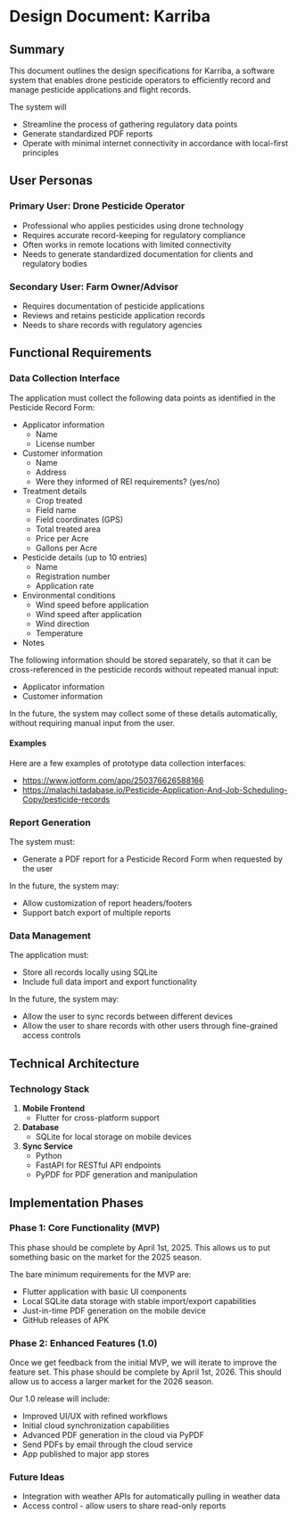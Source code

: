 # Design Document: Karriba

## Summary

This document outlines the design specifications for Karriba, a software system that enables drone pesticide operators to efficiently record and manage pesticide applications and flight records. 

The system will
- Streamline the process of gathering regulatory data points
- Generate standardized PDF reports
- Operate with minimal internet connectivity in accordance with local-first principles

## User Personas

### Primary User: Drone Pesticide Operator
- Professional who applies pesticides using drone technology
- Requires accurate record-keeping for regulatory compliance
- Often works in remote locations with limited connectivity
- Needs to generate standardized documentation for clients and regulatory bodies

### Secondary User: Farm Owner/Advisor
- Requires documentation of pesticide applications
- Reviews and retains pesticide application records
- Needs to share records with regulatory agencies

## Functional Requirements

### Data Collection Interface

The application must collect the following data points as identified in the Pesticide Record Form:

- Applicator information
   - Name
   - License number
- Customer information
   - Name
   - Address
   - Were they informed of REI requirements? (yes/no)
- Treatment details
   - Crop treated
   - Field name
   - Field coordinates (GPS)
   - Total treated area
   - Price per Acre
   - Gallons per Acre
- Pesticide details (up to 10 entries)
   - Name
   - Registration number
   - Application rate
- Environmental conditions
   - Wind speed before application
   - Wind speed after application
   - Wind direction
   - Temperature
- Notes

The following information should be stored separately, so that it can be cross-referenced in the pesticide records without repeated manual input:
- Applicator information
- Customer information

In the future, the system may collect some of these details automatically, without requiring manual input from the user.

#### Examples

Here are a few examples of prototype data collection interfaces:
- https://www.jotform.com/app/250376626588166
- https://malachi.tadabase.io/Pesticide-Application-And-Job-Scheduling-Copy/pesticide-records

### Report Generation

The system must:
- Generate a PDF report for a Pesticide Record Form when requested by the user

In the future, the system may:
- Allow customization of report headers/footers
- Support batch export of multiple reports

### Data Management

The application must:
- Store all records locally using SQLite
- Include full data import and export functionality

In the future, the system may:
- Allow the user to sync records between different devices
- Allow the user to share records with other users through fine-grained access controls

## Technical Architecture

### Technology Stack


1. **Mobile Frontend**
   - Flutter for cross-platform support
2. **Database**
   - SQLite for local storage on mobile devices
3. **Sync Service**
   - Python
   - FastAPI for RESTful API endpoints
   - PyPDF for PDF generation and manipulation

## Implementation Phases

### Phase 1: Core Functionality (MVP)

This phase should be complete by April 1st, 2025. This allows us to put something basic on the market for the 2025 season.

The bare minimum requirements for the MVP are:

- Flutter application with basic UI components
- Local SQLite data storage with stable import/export capabilities
- Just-in-time PDF generation on the mobile device
- GitHub releases of APK

### Phase 2: Enhanced Features (1.0)

Once we get feedback from the initial MVP, we will iterate to improve the feature set.
This phase should be complete by April 1st, 2026. This should allow us to access a larger market for the 2026 season.

Our 1.0 release will include:

- Improved UI/UX with refined workflows
- Initial cloud synchronization capabilities
- Advanced PDF generation in the cloud via PyPDF
- Send PDFs by email through the cloud service
- App published to major app stores

### Future Ideas

- Integration with weather APIs for automatically pulling in weather data
- Access control - allow users to share read-only reports

